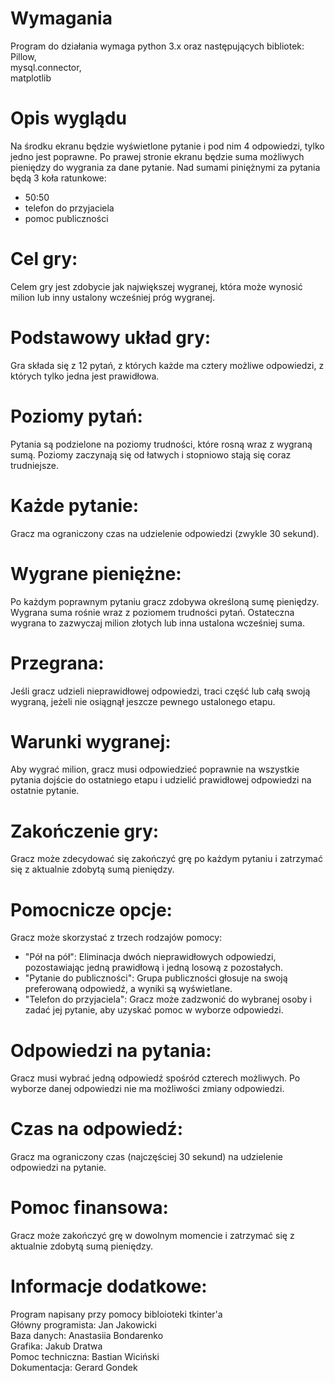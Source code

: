 # Wymagania
Program do działania wymaga python 3.x oraz następujących bibliotek: <br>
Pillow, <br>
mysql.connector, <br>
matplotlib <br>

# Opis wyglądu
Na środku ekranu będzie wyświetlone pytanie i pod nim 4 odpowiedzi, tylko jedno jest poprawne.
Po prawej stronie ekranu będzie suma możliwych pieniędzy do wygrania za dane pytanie.
Nad sumami piniężnymi za pytania będą 3 koła ratunkowe:
  - 50:50
  - telefon do przyjaciela
  - pomoc publiczności

# Cel gry:
  Celem gry jest zdobycie jak największej wygranej, która może wynosić milion lub inny ustalony wcześniej próg wygranej.

# Podstawowy układ gry:
  Gra składa się z 12 pytań, z których każde ma cztery możliwe odpowiedzi, z których tylko jedna jest prawidłowa.

# Poziomy pytań:
  Pytania są podzielone na poziomy trudności, które rosną wraz z wygraną sumą. Poziomy zaczynają się od łatwych i stopniowo stają się coraz trudniejsze.

# Każde pytanie:
  Gracz ma ograniczony czas na udzielenie odpowiedzi (zwykle 30 sekund).

# Wygrane pieniężne:
  Po każdym poprawnym pytaniu gracz zdobywa określoną sumę pieniędzy. <br>
  Wygrana suma rośnie wraz z poziomem trudności pytań. Ostateczna wygrana to zazwyczaj milion złotych lub inna ustalona wcześniej suma.

# Przegrana:
  Jeśli gracz udzieli nieprawidłowej odpowiedzi, traci część lub całą swoją wygraną, jeżeli nie osiągnął jeszcze pewnego ustalonego etapu.

# Warunki wygranej:
  Aby wygrać milion, gracz musi odpowiedzieć poprawnie na wszystkie pytania dojście do ostatniego etapu i udzielić prawidłowej odpowiedzi na ostatnie pytanie.

# Zakończenie gry:
  Gracz może zdecydować się zakończyć grę po każdym pytaniu i zatrzymać się z aktualnie zdobytą sumą pieniędzy.

# Pomocnicze opcje:
  Gracz może skorzystać z trzech rodzajów pomocy:
  - "Pół na pół": Eliminacja dwóch nieprawidłowych odpowiedzi, pozostawiając jedną prawidłową i jedną losową z pozostałych.
  - "Pytanie do publiczności": Grupa publiczności głosuje na swoją preferowaną odpowiedź, a wyniki są wyświetlane.
  - "Telefon do przyjaciela": Gracz może zadzwonić do wybranej osoby i zadać jej pytanie, aby uzyskać pomoc w wyborze odpowiedzi.

# Odpowiedzi na pytania:
  Gracz musi wybrać jedną odpowiedź spośród czterech możliwych. Po wyborze danej odpowiedzi nie ma możliwości zmiany odpowiedzi.

# Czas na odpowiedź:
  Gracz ma ograniczony czas (najczęściej 30 sekund) na udzielenie odpowiedzi na pytanie.

# Pomoc finansowa:
  Gracz może zakończyć grę w dowolnym momencie i zatrzymać się z aktualnie zdobytą sumą pieniędzy.

# Informacje dodatkowe:
  Program napisany przy pomocy bibloioteki tkinter'a <br>
  Główny programista: Jan Jakowicki <br>
  Baza danych: Anastasiia Bondarenko <br>
  Grafika: Jakub Dratwa <br>
  Pomoc techniczna: Bastian Wiciński <br>
  Dokumentacja: Gerard Gondek
